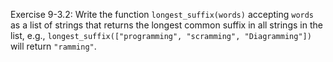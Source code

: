 Exercise 9-3.2: Write the function ```longest_suffix(words)``` accepting ```words``` as a list of strings 
that returns the longest common suffix in all strings in the list, e.g., ```longest_suffix(["programming", "scramming", "Diagramming"])``` 
will return ```"ramming"```.
